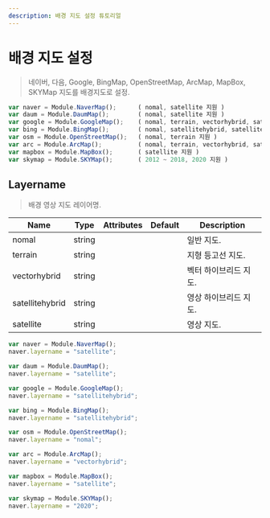```yaml
---
description: 배경 지도 설정 튜토리얼
---
```


# 배경 지도 설정

> 네이버, 다음, Google, BingMap, OpenStreetMap, ArcMap, MapBox, SKYMap 지도를 배경지도로 설정.

```javascript
var naver = Module.NaverMap();		( nomal, satellite 지원 )
var daum = Module.DaumMap();		( nomal, satellite 지원 )
var google = Module.GoogleMap();	( nomal, terrain, vectorhybrid, satellitehybrid, satellite 지원 )
var bing = Module.BingMap();		( nomal, satellitehybrid, satellite 지원 )
var osm = Module.OpenStreetMap();	( nomal, terrain 지원 )
var arc = Module.ArcMap();			( nomal, terrain, vectorhybrid, satellite 지원 )
var mapbox = Module.MapBox();		( satellite 지원 )
var skymap = Module.SKYMap();		( 2012 ~ 2018, 2020 지원 )
```

## Layername

> 배경 영상 지도 레이어명.

| Name            | Type   | Attributes | Default | Description                           |
| --------------- | ------ | ---------- | ------- | ------------------------------------- |
| nomal      	  | string |            |         | 일반 지도.                |
| terrain         | string |            |         | 지형 등고선 지도.                 |
| vectorhybrid    | string |            |         | 벡터 하이브리드 지도.               |
| satellitehybrid | string |            |         | 영상 하이브리드 지도.                 |
| satellite 	  | string |            |         | 영상 지도.           |

```javascript
var naver = Module.NaverMap();
naver.layername = "satellite";

var daum = Module.DaumMap();
naver.layername = "satellite";

var google = Module.GoogleMap();
naver.layername = "satellitehybrid";

var bing = Module.BingMap();
naver.layername = "satellitehybrid";

var osm = Module.OpenStreetMap();
naver.layername = "nomal";

var arc = Module.ArcMap();
naver.layername = "vectorhybrid";

var mapbox = Module.MapBox();
naver.layername = "satellite";

var skymap = Module.SKYMap();
naver.layername = "2020";
```
